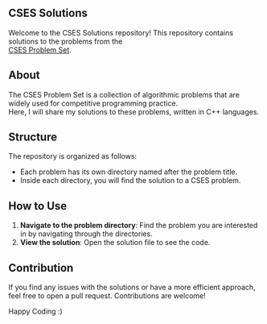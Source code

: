 ## CSES Solutions

Welcome to the CSES Solutions repository! This repository contains solutions to the problems from the
<br>
[CSES Problem Set](https://cses.fi/problemset/).

## About

The CSES Problem Set is a collection of algorithmic problems that are widely used for competitive programming practice. 
<br>
Here, I will share my solutions to these problems, written in C++ languages.

## Structure

The repository is organized as follows:

- Each problem has its own directory named after the problem title.
- Inside each directory, you will find the solution to a CSES problem.

## How to Use

1. **Navigate to the problem directory**: Find the problem you are interested in by navigating through the directories.
2. **View the solution**: Open the solution file to see the code.

## Contribution

If you find any issues with the solutions or have a more efficient approach, feel free to open a pull request. Contributions are welcome!

Happy Coding :)
